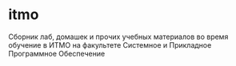 # itmo
Сборник лаб, домашек и прочих учебных материалов во время обучение в ИТМО на факультете Системное и Прикладное Программное Обеспечение
